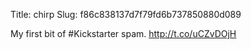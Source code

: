 Title: chirp
Slug: f86c838137d7f79fd6b737850880d089

My first bit of #Kickstarter spam. <a href="http://t.co/uCZvDOjH">http://t.co/uCZvDOjH</a>

